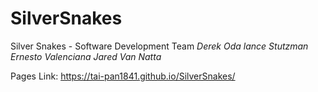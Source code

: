 # SilverSnakes
Silver Snakes - Software Development Team
_Derek Oda_
_lance Stutzman_
_Ernesto Valenciana_
_Jared Van Natta_

Pages Link:  https://tai-pan1841.github.io/SilverSnakes/

